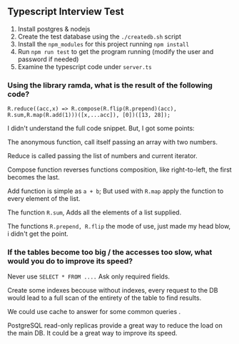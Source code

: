 ## Typescript Interview Test

1. Install postgres & nodejs
2. Create the test database using the `./createdb.sh` script
3. Install the `npm_modules` for this project running `npm install`
4. Run `npm run test` to get the program running (modify the user and password if needed)
5. Examine the typescript code under `server.ts`

### Using the library ramda, what is the result of the following code?

`R.reduce((acc,x) => R.compose(R.flip(R.prepend)(acc), R.sum,R.map(R.add(1)))([x,...acc]), [0])([13, 28]);`

I didn't understand the full code snippet. But, I got some points:

The anonymous function, call itself passing an array with two numbers. 

Reduce is called passing the list of numbers and current iterator.

Compose function reverses functions composition, like right-to-left, the first becomes the last.

Add function is simple as `a + b`; But used with `R.map` apply the function to every element of the list.

The function `R.sum`, Adds all the elements of a list supplied. 

The functions `R.prepend, R.flip` the mode of use, just made my head blow, i didn't get the point.


### If the tables become too big / the accesses too slow, what would you do to improve its speed?

Never use `SELECT * FROM ....` Ask only required fields.

Create some indexes becouse without indexes, every request to the DB would lead to a full scan of the entirety of the table to find results.

We could use cache to answer for some common queries .

PostgreSQL read-only replicas provide a great way to reduce the load on the main DB. It could be a great way to improve its speed.
